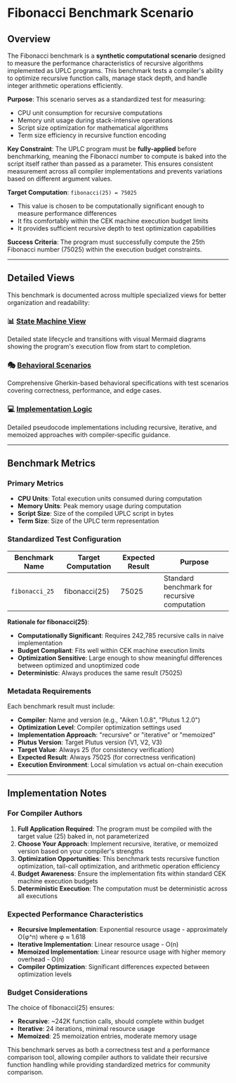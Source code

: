 # Fibonacci Benchmark Scenario

## Overview

The Fibonacci benchmark is a **synthetic computational scenario** designed to measure the performance characteristics of recursive algorithms implemented as UPLC programs. This benchmark tests a compiler's ability to optimize recursive function calls, manage stack depth, and handle integer arithmetic operations efficiently.

**Purpose**: This scenario serves as a standardized test for measuring:

- CPU unit consumption for recursive computations
- Memory unit usage during stack-intensive operations
- Script size optimization for mathematical algorithms
- Term size efficiency in recursive function encoding

**Key Constraint**: The UPLC program must be **fully-applied** before benchmarking, meaning the Fibonacci number to compute is baked into the script itself rather than passed as a parameter. This ensures consistent measurement across all compiler implementations and prevents variations based on different argument values.

**Target Computation**: `fibonacci(25) = 75025`

- This value is chosen to be computationally significant enough to measure performance differences
- It fits comfortably within the CEK machine execution budget limits
- It provides sufficient recursive depth to test optimization capabilities

**Success Criteria**: The program must successfully compute the 25th Fibonacci number (75025) within the execution budget constraints.

---

## Detailed Views

This benchmark is documented across multiple specialized views for better organization and readability:

### 📊 [State Machine View](./fibonacci-state-machine.md)

Detailed state lifecycle and transitions with visual Mermaid diagrams showing the program's execution flow from start to completion.

### 🎭 [Behavioral Scenarios](./fibonacci-behavioral-scenarios.md)

Comprehensive Gherkin-based behavioral specifications with test scenarios covering correctness, performance, and edge cases.

### 💻 [Implementation Logic](./fibonacci-implementation-logic.md)

Detailed pseudocode implementations including recursive, iterative, and memoized approaches with compiler-specific guidance.

---

## Benchmark Metrics

### Primary Metrics

- **CPU Units**: Total execution units consumed during computation
- **Memory Units**: Peak memory usage during computation
- **Script Size**: Size of the compiled UPLC script in bytes
- **Term Size**: Size of the UPLC term representation

### Standardized Test Configuration

| Benchmark Name | Target Computation | Expected Result | Purpose |
| --- | --- | --- | --- |
| `fibonacci_25` | fibonacci(25) | 75025 | Standard benchmark for recursive computation |

**Rationale for fibonacci(25)**:

- **Computationally Significant**: Requires 242,785 recursive calls in naive implementation
- **Budget Compliant**: Fits well within CEK machine execution limits
- **Optimization Sensitive**: Large enough to show meaningful differences between optimized and unoptimized code
- **Deterministic**: Always produces the same result (75025)

### Metadata Requirements

Each benchmark result must include:

- **Compiler**: Name and version (e.g., "Aiken 1.0.8", "Plutus 1.2.0")
- **Optimization Level**: Compiler optimization settings used
- **Implementation Approach**: "recursive" or "iterative" or "memoized"
- **Plutus Version**: Target Plutus version (V1, V2, V3)
- **Target Value**: Always 25 (for consistency verification)
- **Expected Result**: Always 75025 (for correctness verification)
- **Execution Environment**: Local simulation vs actual on-chain execution

---

## Implementation Notes

### For Compiler Authors

1. **Full Application Required**: The program must be compiled with the target value (25) baked in, not parameterized
2. **Choose Your Approach**: Implement recursive, iterative, or memoized version based on your compiler's strengths
3. **Optimization Opportunities**: This benchmark tests recursive function optimization, tail-call optimization, and arithmetic operation efficiency
4. **Budget Awareness**: Ensure the implementation fits within standard CEK machine execution budgets
5. **Deterministic Execution**: The computation must be deterministic across all executions

### Expected Performance Characteristics

- **Recursive Implementation**: Exponential resource usage - approximately O(φ^n) where φ ≈ 1.618
- **Iterative Implementation**: Linear resource usage - O(n)
- **Memoized Implementation**: Linear resource usage with higher memory overhead - O(n)
- **Compiler Optimization**: Significant differences expected between optimization levels

### Budget Considerations

The choice of fibonacci(25) ensures:

- **Recursive**: ~242K function calls, should complete within budget
- **Iterative**: 24 iterations, minimal resource usage
- **Memoized**: 25 memoization entries, moderate memory usage

This benchmark serves as both a correctness test and a performance comparison tool, allowing compiler authors to validate their recursive function handling while providing standardized metrics for community comparison.
